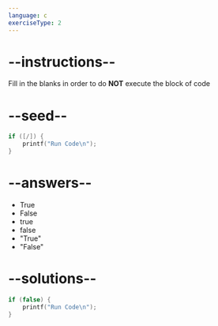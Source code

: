 ```yaml
---
language: c
exerciseType: 2
---
```


# --instructions--

Fill in the blanks in order to do **NOT** execute the block of code

# --seed--

```c
if ([/]) {
    printf("Run Code\n");
}
```

# --answers--

- True
- False
- true
- false
- "True"
- "False"

# --solutions--

```c
if (false) {
    printf("Run Code\n");
}
```
